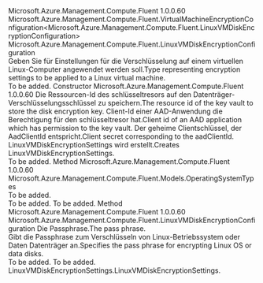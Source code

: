 <Type Name="LinuxVMDiskEncryptionConfiguration" FullName="Microsoft.Azure.Management.Compute.Fluent.LinuxVMDiskEncryptionConfiguration">
  <TypeSignature Language="C#" Value="public sealed class LinuxVMDiskEncryptionConfiguration : Microsoft.Azure.Management.Compute.Fluent.VirtualMachineEncryptionConfiguration&lt;Microsoft.Azure.Management.Compute.Fluent.LinuxVMDiskEncryptionConfiguration&gt;" />
  <TypeSignature Language="ILAsm" Value=".class public auto ansi sealed beforefieldinit LinuxVMDiskEncryptionConfiguration extends Microsoft.Azure.Management.Compute.Fluent.VirtualMachineEncryptionConfiguration`1&lt;class Microsoft.Azure.Management.Compute.Fluent.LinuxVMDiskEncryptionConfiguration&gt;" />
  <TypeSignature Language="DocId" Value="T:Microsoft.Azure.Management.Compute.Fluent.LinuxVMDiskEncryptionConfiguration" />
  <TypeSignature Language="VB.NET" Value="Public NotInheritable Class LinuxVMDiskEncryptionConfiguration&#xA;Inherits VirtualMachineEncryptionConfiguration(Of LinuxVMDiskEncryptionConfiguration)" />
  <TypeSignature Language="F#" Value="type LinuxVMDiskEncryptionConfiguration = class&#xA;    inherit VirtualMachineEncryptionConfiguration&lt;LinuxVMDiskEncryptionConfiguration&gt;" />
  <AssemblyInfo>
    <AssemblyName>Microsoft.Azure.Management.Compute.Fluent</AssemblyName>
    <AssemblyVersion>1.0.0.60</AssemblyVersion>
  </AssemblyInfo>
  <Base>
    <BaseTypeName>Microsoft.Azure.Management.Compute.Fluent.VirtualMachineEncryptionConfiguration&lt;Microsoft.Azure.Management.Compute.Fluent.LinuxVMDiskEncryptionConfiguration&gt;</BaseTypeName>
    <BaseTypeArguments>
      <BaseTypeArgument TypeParamName="T">Microsoft.Azure.Management.Compute.Fluent.LinuxVMDiskEncryptionConfiguration</BaseTypeArgument>
    </BaseTypeArguments>
  </Base>
  <Interfaces />
  <Docs>
    <summary>
             <span data-ttu-id="d879b-101">Geben Sie für Einstellungen für die Verschlüsselung auf einem virtuellen Linux-Computer angewendet werden soll.</span><span class="sxs-lookup"><span data-stu-id="d879b-101">Type representing encryption settings to be applied to a Linux virtual machine.</span></span>
             </summary>
    <remarks>To be added.</remarks>
  </Docs>
  <Members>
    <Member MemberName=".ctor">
      <MemberSignature Language="C#" Value="public LinuxVMDiskEncryptionConfiguration (string keyVaultId, string aadClientId, string aadSecret);" />
      <MemberSignature Language="ILAsm" Value=".method public hidebysig specialname rtspecialname instance void .ctor(string keyVaultId, string aadClientId, string aadSecret) cil managed" />
      <MemberSignature Language="DocId" Value="M:Microsoft.Azure.Management.Compute.Fluent.LinuxVMDiskEncryptionConfiguration.#ctor(System.String,System.String,System.String)" />
      <MemberSignature Language="VB.NET" Value="Public Sub New (keyVaultId As String, aadClientId As String, aadSecret As String)" />
      <MemberSignature Language="F#" Value="new Microsoft.Azure.Management.Compute.Fluent.LinuxVMDiskEncryptionConfiguration : string * string * string -&gt; Microsoft.Azure.Management.Compute.Fluent.LinuxVMDiskEncryptionConfiguration" Usage="new Microsoft.Azure.Management.Compute.Fluent.LinuxVMDiskEncryptionConfiguration (keyVaultId, aadClientId, aadSecret)" />
      <MemberType>Constructor</MemberType>
      <AssemblyInfo>
        <AssemblyName>Microsoft.Azure.Management.Compute.Fluent</AssemblyName>
        <AssemblyVersion>1.0.0.60</AssemblyVersion>
      </AssemblyInfo>
      <Parameters>
        <Parameter Name="keyVaultId" Type="System.String" />
        <Parameter Name="aadClientId" Type="System.String" />
        <Parameter Name="aadSecret" Type="System.String" />
      </Parameters>
      <Docs>
        <param name="keyVaultId"><span data-ttu-id="d879b-102">Die Ressourcen-Id des schlüsseltresors auf den Datenträger-Verschlüsselungsschlüssel zu speichern.</span><span class="sxs-lookup"><span data-stu-id="d879b-102">The resource id of the key vault to store the disk encryption key.</span></span></param>
        <param name="aadClientId"><span data-ttu-id="d879b-103">Client-Id einer AAD-Anwendung die Berechtigung für den schlüsseltresor hat.</span><span class="sxs-lookup"><span data-stu-id="d879b-103">Client id of an AAD application which has permission to the key vault.</span></span></param>
        <param name="aadSecret"><span data-ttu-id="d879b-104">Der geheime Clientschlüssel, der AadClientId entspricht.</span><span class="sxs-lookup"><span data-stu-id="d879b-104">Client secret corresponding to the aadClientId.</span></span></param>
        <summary>
             <span data-ttu-id="d879b-105">LinuxVMDiskEncryptionSettings wird erstellt.</span><span class="sxs-lookup"><span data-stu-id="d879b-105">Creates LinuxVMDiskEncryptionSettings.</span></span>
             </summary>
        <remarks>To be added.</remarks>
      </Docs>
    </Member>
    <Member MemberName="OsType">
      <MemberSignature Language="C#" Value="public override Microsoft.Azure.Management.Compute.Fluent.Models.OperatingSystemTypes OsType ();" />
      <MemberSignature Language="ILAsm" Value=".method public hidebysig virtual instance valuetype Microsoft.Azure.Management.Compute.Fluent.Models.OperatingSystemTypes OsType() cil managed" />
      <MemberSignature Language="DocId" Value="M:Microsoft.Azure.Management.Compute.Fluent.LinuxVMDiskEncryptionConfiguration.OsType" />
      <MemberSignature Language="VB.NET" Value="Public Overrides Function OsType () As OperatingSystemTypes" />
      <MemberSignature Language="F#" Value="override this.OsType : unit -&gt; Microsoft.Azure.Management.Compute.Fluent.Models.OperatingSystemTypes" Usage="linuxVMDiskEncryptionConfiguration.OsType " />
      <MemberType>Method</MemberType>
      <AssemblyInfo>
        <AssemblyName>Microsoft.Azure.Management.Compute.Fluent</AssemblyName>
        <AssemblyVersion>1.0.0.60</AssemblyVersion>
      </AssemblyInfo>
      <ReturnValue>
        <ReturnType>Microsoft.Azure.Management.Compute.Fluent.Models.OperatingSystemTypes</ReturnType>
      </ReturnValue>
      <Parameters />
      <Docs>
        <summary>To be added.</summary>
        <returns>To be added.</returns>
        <remarks>To be added.</remarks>
      </Docs>
    </Member>
    <Member MemberName="WithPassPhrase">
      <MemberSignature Language="C#" Value="public Microsoft.Azure.Management.Compute.Fluent.LinuxVMDiskEncryptionConfiguration WithPassPhrase (string passPhrase);" />
      <MemberSignature Language="ILAsm" Value=".method public hidebysig instance class Microsoft.Azure.Management.Compute.Fluent.LinuxVMDiskEncryptionConfiguration WithPassPhrase(string passPhrase) cil managed" />
      <MemberSignature Language="DocId" Value="M:Microsoft.Azure.Management.Compute.Fluent.LinuxVMDiskEncryptionConfiguration.WithPassPhrase(System.String)" />
      <MemberSignature Language="VB.NET" Value="Public Function WithPassPhrase (passPhrase As String) As LinuxVMDiskEncryptionConfiguration" />
      <MemberSignature Language="F#" Value="member this.WithPassPhrase : string -&gt; Microsoft.Azure.Management.Compute.Fluent.LinuxVMDiskEncryptionConfiguration" Usage="linuxVMDiskEncryptionConfiguration.WithPassPhrase passPhrase" />
      <MemberType>Method</MemberType>
      <AssemblyInfo>
        <AssemblyName>Microsoft.Azure.Management.Compute.Fluent</AssemblyName>
        <AssemblyVersion>1.0.0.60</AssemblyVersion>
      </AssemblyInfo>
      <ReturnValue>
        <ReturnType>Microsoft.Azure.Management.Compute.Fluent.LinuxVMDiskEncryptionConfiguration</ReturnType>
      </ReturnValue>
      <Parameters>
        <Parameter Name="passPhrase" Type="System.String" />
      </Parameters>
      <Docs>
        <param name="passPhrase"><span data-ttu-id="d879b-106">Die Passphrase.</span><span class="sxs-lookup"><span data-stu-id="d879b-106">The pass phrase.</span></span></param>
        <summary>
             <span data-ttu-id="d879b-107">Gibt die Passphrase zum Verschlüsseln von Linux-Betriebssystem oder Daten Datenträger an.</span><span class="sxs-lookup"><span data-stu-id="d879b-107">Specifies the pass phrase for encrypting Linux OS or data disks.</span></span>
             </summary>
        <returns>To be added.</returns>
        <remarks>To be added.</remarks>
        <return><span data-ttu-id="d879b-108">LinuxVMDiskEncryptionSettings.</span><span class="sxs-lookup"><span data-stu-id="d879b-108">LinuxVMDiskEncryptionSettings.</span></span></return>
      </Docs>
    </Member>
  </Members>
</Type>